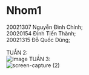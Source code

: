 # Nhom1
20021307 Nguyễn Đình Chính;<br />
20020154 Đinh Tiến Thành;<br />
20021315 Đỗ Quốc Dũng;<br />
<br />
TUẦN 2:<br />
![image](https://user-images.githubusercontent.com/80797568/190577468-be074595-0b5a-49ea-8219-b598f7582119.png)
TUẦN 3:<br />
![screen-capture (2)](https://user-images.githubusercontent.com/80797568/191893793-e74c9365-eef3-4b2f-be70-cf98328a2f63.gif)
